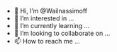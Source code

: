 - 👋 Hi, I’m @Wailnassimoff
- 👀 I’m interested in ...
- 🌱 I’m currently learning ...
- 💞️ I’m looking to collaborate on ...
- 📫 How to reach me ...

<!---
Wailnassimoff/Wailnassimoff is a ✨ special ✨ repository because its `README.md` (this file) appears on your GitHub profile.
You can click the Preview link to take a look at your changes.
--->
